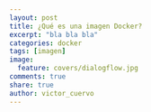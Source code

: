 ```yaml
---
layout: post
title: ¿Qué es una imagen Docker?
excerpt: "bla bla bla"
categories: docker
tags: [imagen]
image:
  feature: covers/dialogflow.jpg
comments: true
share: true
author: victor_cuervo
---
```

